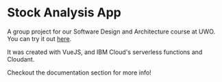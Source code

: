 # Stock Analysis App

A group project for our Software Design and Architecture course at UWO. You can try it out [here](https://sda-site-cos-standard-fw5.s3.us-east.cloud-object-storage.appdomain.cloud/index.html).

It was created with VueJS, and IBM Cloud's serverless functions and Cloudant.

Checkout the documentation section for more info!